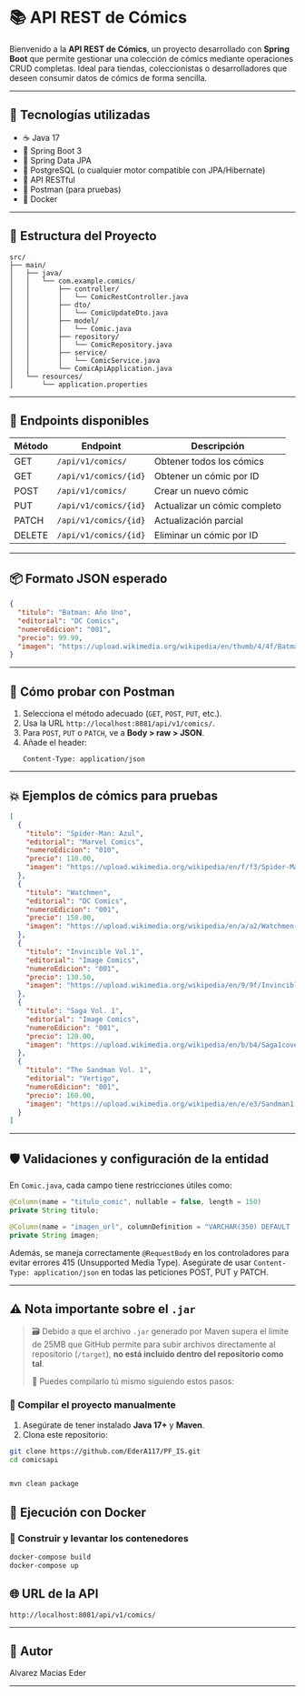 # 📚 API REST de Cómics

Bienvenido a la **API REST de Cómics**, un proyecto desarrollado con **Spring Boot** que permite gestionar una colección de cómics mediante operaciones CRUD completas. Ideal para tiendas, coleccionistas o desarrolladores que deseen consumir datos de cómics de forma sencilla.

---

## 🚀 Tecnologías utilizadas

- ☕ Java 17
- 🌱 Spring Boot 3
- 🧠 Spring Data JPA
- 🐘 PostgreSQL (o cualquier motor compatible con JPA/Hibernate)
- 🔀 API RESTful
- 🧪 Postman (para pruebas)
- 🐳 Docker 

---

## 🧩 Estructura del Proyecto

```
src/
├── main/
│   ├── java/
│   │   └── com.example.comics/
│   │       ├── controller/
│   │       │   └── ComicRestController.java
│   │       ├── dto/
│   │       │   └── ComicUpdateDto.java
│   │       ├── model/
│   │       │   └── Comic.java
│   │       ├── repository/
│   │       │   └── ComicRepository.java
│   │       ├── service/
│   │       │   └── ComicService.java
│   │       └── ComicApiApplication.java
│   └── resources/
│       └── application.properties
```

---

## 🧪 Endpoints disponibles

| Método | Endpoint                   | Descripción                  |
|--------|----------------------------|------------------------------|
| GET    | `/api/v1/comics/`         | Obtener todos los cómics     |
| GET    | `/api/v1/comics/{id}`     | Obtener un cómic por ID      |
| POST   | `/api/v1/comics/`         | Crear un nuevo cómic         |
| PUT    | `/api/v1/comics/{id}`     | Actualizar un cómic completo |
| PATCH  | `/api/v1/comics/{id}`     | Actualización parcial        |
| DELETE | `/api/v1/comics/{id}`     | Eliminar un cómic por ID     |

---

## 📦 Formato JSON esperado

```json
{
  "titulo": "Batman: Año Uno",
  "editorial": "DC Comics",
  "numeroEdicion": "001",
  "precio": 99.99,
  "imagen": "https://upload.wikimedia.org/wikipedia/en/thumb/4/4f/Batman_404.png/220px-Batman_404.png"
}
```

---

## 🔧 Cómo probar con Postman

1. Selecciona el método adecuado (`GET`, `POST`, `PUT`, etc.).
2. Usa la URL `http://localhost:8081/api/v1/comics/`.
3. Para `POST`, `PUT` o `PATCH`, ve a **Body > raw > JSON**.
4. Añade el header:
   ```
   Content-Type: application/json
   ```

---

## 💥 Ejemplos de cómics para pruebas

```json
[
  {
    "titulo": "Spider-Man: Azul",
    "editorial": "Marvel Comics",
    "numeroEdicion": "010",
    "precio": 110.00,
    "imagen": "https://upload.wikimedia.org/wikipedia/en/f/f3/Spider-Man_Blue_1.jpg"
  },
  {
    "titulo": "Watchmen",
    "editorial": "DC Comics",
    "numeroEdicion": "001",
    "precio": 150.00,
    "imagen": "https://upload.wikimedia.org/wikipedia/en/a/a2/Watchmen-cover.png"
  },
  {
    "titulo": "Invincible Vol.1",
    "editorial": "Image Comics",
    "numeroEdicion": "001",
    "precio": 130.50,
    "imagen": "https://upload.wikimedia.org/wikipedia/en/9/9f/Invincible_%28comic_book%29_vol_1.png"
  },
  {
    "titulo": "Saga Vol. 1",
    "editorial": "Image Comics",
    "numeroEdicion": "001",
    "precio": 120.00,
    "imagen": "https://upload.wikimedia.org/wikipedia/en/b/b4/Saga1coverByFionaStaples.jpg"
  },
  {
    "titulo": "The Sandman Vol. 1",
    "editorial": "Vertigo",
    "numeroEdicion": "001",
    "precio": 160.00,
    "imagen": "https://upload.wikimedia.org/wikipedia/en/e/e3/Sandman1.jpg"
  }
]
```

---

## 🛡️ Validaciones y configuración de la entidad

En `Comic.java`, cada campo tiene restricciones útiles como:

```java
@Column(name = "titulo_comic", nullable = false, length = 150)
private String titulo;

@Column(name = "imagen_url", columnDefinition = "VARCHAR(350) DEFAULT 'https://png.pngtree.com/...'", nullable = true)
private String imagen;
```

Además, se maneja correctamente `@RequestBody` en los controladores para evitar errores 415 (Unsupported Media Type). Asegúrate de usar `Content-Type: application/json` en todas las peticiones POST, PUT y PATCH.

---

## ⚠️ Nota importante sobre el `.jar`

> 🗃️ Debido a que el archivo `.jar` generado por Maven supera el límite de 25MB que GitHub permite para subir archivos directamente al repositorio (`/target`), **no está incluido dentro del repositorio como tal**.  
>  
> 🔽 Puedes compilarlo tú mismo siguiendo estos pasos:

### 🔧 Compilar el proyecto manualmente

1. Asegúrate de tener instalado **Java 17+** y **Maven**.
2. Clona este repositorio:

```bash
git clone https://github.com/EderA117/PF_IS.git
cd comicsapi


mvn clean package

```

## 🐳 Ejecución con Docker 

### 🔧 Construir y levantar los contenedores

```bash
docker-compose build
docker-compose up
```

## 🌐 URL de la API

```
http://localhost:8081/api/v1/comics/
```

---

## 🧠 Autor

Alvarez Macias Eder

---

